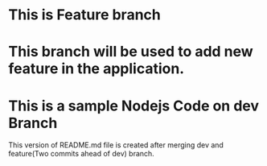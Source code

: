 # This is Feature branch

# This branch will be used to add new feature in the application.
# This is a sample Nodejs Code on dev Branch

This version of README.md file is created after merging dev and feature(Two commits ahead of dev) branch.
